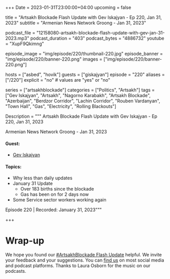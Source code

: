 +++
Date = 2023-01-31T23:00:00+04:00
upcoming = false 

title = "Artsakh Blockade Flash Update with Gev Iskajyan - Ep 220, Jan 31, 2023"
subtitle = "Armenian News Network Groong - Jan 31, 2023"

podcast_file = "12158080-artsakh-blockade-flash-update-with-gev-jan-31-2023.mp3"
podcast_duration = "403"
podcast_bytes = "4886732"
youtube = "XupF9Qkimng"

episode_image = "img/episode/220/thumbnail-220.jpg"
episode_banner = "img/episode/220/banner-220.png"
images = ["img/episode/220/banner-220.png"]

hosts = ["asbed", "hovik"]
guests = ["giskajyan"]
episode = "220"
aliases = ["/220"]
explicit = "no" # values are "yes" or "no"


series = ["artsakhblockade"]
categories = ["Politics", "Artsakh"]
tags = ["Gev Iskajyan", "Artsakh", "Nagorno Karabakh", "Artsakh Blockade", "Azerbaijan", "Berdzor Corridor", "Lachin Corridor", "Rouben Vardanyan", "Town Hall", "Gas", "Electricity", "Rolling Blackouts"]

Description = """
Artsakh Blockade Flash Update with Gev Iskajyan - Ep 220, Jan 31, 2023

Armenian News Network Groong - Jan 31, 2023

#### Guest: 
* [Gev Iskajyan](/guest/giskajyan)

#### Topics:
* Why less than daily updates
* January 31 Update
    * Over 183 births since the blockade
    * Gas has been on for 2 days now
* Some Service sector workers working again

Episode 220 | Recorded: January 31, 2023"""

+++

# Wrap-up

We hope you found our [#ArtsakhBlockade Flash Update](https://podcasts.groong.org/) helpful. We invite your feedback and your suggestions. You can [find us](https://linktr.ee/groong) on most social media and podcast platforms. Thanks to Laura Osborn for the music on our podcasts.
